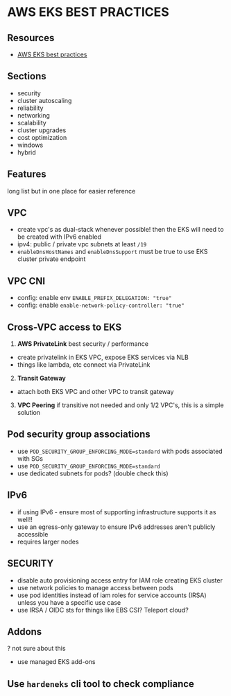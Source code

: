 # AWS EKS BEST PRACTICES

## Resources
- [AWS EKS best practices](https://docs.aws.amazon.com/eks/latest/best-practices/introduction.html)

## Sections
- security
- cluster autoscaling
- reliability
- networking
- scalability
- cluster upgrades
- cost optimization
- windows
- hybrid

## Features
long list but in one place for easier reference

## VPC
- create vpc's as dual-stack whenever possible! then the EKS will need to be created with IPv6 enabled
- ipv4: public / private vpc subnets at least `/19`
- `enableDnsHostNames` and `enableDnsSupport` must be true to use EKS cluster private endpoint

## VPC CNI
- config: enable env `ENABLE_PREFIX_DELEGATION: "true"`
- config: enable `enable-network-policy-controller: "true"`

## Cross-VPC access to EKS

1. **AWS PrivateLink**
best security / performance
- create privatelink in EKS VPC, expose EKS services via NLB
- things like lambda, etc connect via PrivateLink

2. **Transit Gateway**
- attach both EKS VPC and other VPC to transit gateway

3. **VPC Peering**
if transitive not needed and only 1/2 VPC's, this is a simple solution

## Pod security group associations
- use `POD_SECURITY_GROUP_ENFORCING_MODE=standard` with pods associated with SGs
- use `POD_SECURITY_GROUP_ENFORCING_MODE=standard` 
- use dedicated subnets for pods? (double check this)

## IPv6
- if using IPv6 - ensure most of supporting infrastructure supports it as well!!
- use an egress-only gateway to ensure IPv6 addresses aren't publicly accessible
- requires larger nodes

## SECURITY
- disable auto provisioning access entry for IAM role creating EKS cluster
- use network policies to manage access between pods
- use pod identities instead of iam roles for service accounts (IRSA) unless you have a specific use case
- use IRSA / OIDC sts for things like EBS CSI? Teleport cloud?

## Addons
? not sure about this
- use managed EKS add-ons

## Use `hardeneks` cli tool to check compliance
